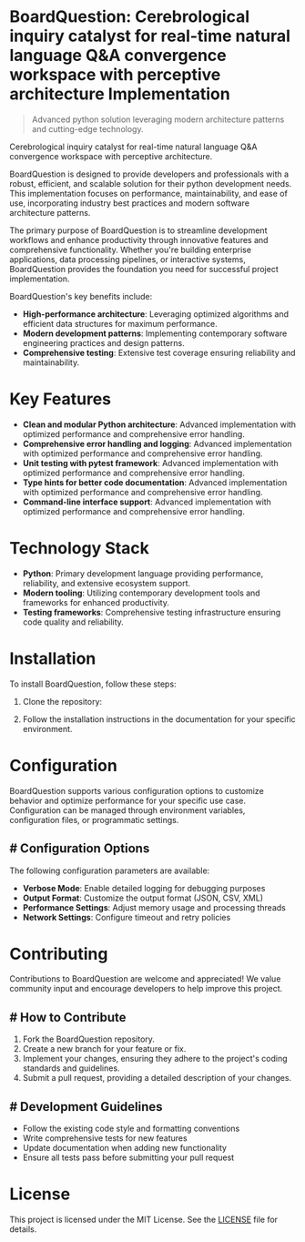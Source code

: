 <!-- fallback_BoardQuestion_20250805060522_65988 -->

# BoardQuestion: Cerebrological inquiry catalyst for real-time natural language Q&A convergence workspace with perceptive architecture Implementation
> Advanced python solution leveraging modern architecture patterns and cutting-edge technology.

Cerebrological inquiry catalyst for real-time natural language Q&A convergence workspace with perceptive architecture.

BoardQuestion is designed to provide developers and professionals with a robust, efficient, and scalable solution for their python development needs. This implementation focuses on performance, maintainability, and ease of use, incorporating industry best practices and modern software architecture patterns.

The primary purpose of BoardQuestion is to streamline development workflows and enhance productivity through innovative features and comprehensive functionality. Whether you're building enterprise applications, data processing pipelines, or interactive systems, BoardQuestion provides the foundation you need for successful project implementation.

BoardQuestion's key benefits include:

* **High-performance architecture**: Leveraging optimized algorithms and efficient data structures for maximum performance.
* **Modern development patterns**: Implementing contemporary software engineering practices and design patterns.
* **Comprehensive testing**: Extensive test coverage ensuring reliability and maintainability.

# Key Features

* **Clean and modular Python architecture**: Advanced implementation with optimized performance and comprehensive error handling.
* **Comprehensive error handling and logging**: Advanced implementation with optimized performance and comprehensive error handling.
* **Unit testing with pytest framework**: Advanced implementation with optimized performance and comprehensive error handling.
* **Type hints for better code documentation**: Advanced implementation with optimized performance and comprehensive error handling.
* **Command-line interface support**: Advanced implementation with optimized performance and comprehensive error handling.

# Technology Stack

* **Python**: Primary development language providing performance, reliability, and extensive ecosystem support.
* **Modern tooling**: Utilizing contemporary development tools and frameworks for enhanced productivity.
* **Testing frameworks**: Comprehensive testing infrastructure ensuring code quality and reliability.

# Installation

To install BoardQuestion, follow these steps:

1. Clone the repository:


2. Follow the installation instructions in the documentation for your specific environment.

# Configuration

BoardQuestion supports various configuration options to customize behavior and optimize performance for your specific use case. Configuration can be managed through environment variables, configuration files, or programmatic settings.

## # Configuration Options

The following configuration parameters are available:

* **Verbose Mode**: Enable detailed logging for debugging purposes
* **Output Format**: Customize the output format (JSON, CSV, XML)
* **Performance Settings**: Adjust memory usage and processing threads
* **Network Settings**: Configure timeout and retry policies

# Contributing

Contributions to BoardQuestion are welcome and appreciated! We value community input and encourage developers to help improve this project.

## # How to Contribute

1. Fork the BoardQuestion repository.
2. Create a new branch for your feature or fix.
3. Implement your changes, ensuring they adhere to the project's coding standards and guidelines.
4. Submit a pull request, providing a detailed description of your changes.

## # Development Guidelines

* Follow the existing code style and formatting conventions
* Write comprehensive tests for new features
* Update documentation when adding new functionality
* Ensure all tests pass before submitting your pull request

# License

This project is licensed under the MIT License. See the [LICENSE](https://github.com/coralnws/BoardQuestion/blob/main/LICENSE) file for details.
